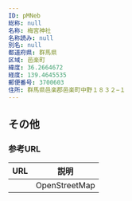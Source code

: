 ```yaml
---
ID: pMNeb
総称: null
名称: 梅宮神社
名称読み: null
別名: null
都道府県: 群馬県
区域: 邑楽町
緯度: 36.2664672
経度: 139.4645535
郵便番号: 3700603
住所: 群馬県邑楽郡邑楽町中野１８３２−１
---
```


## その他

### 参考URL

| URL | 説明          |
| --- | ------------- |
|     | OpenStreetMap |
